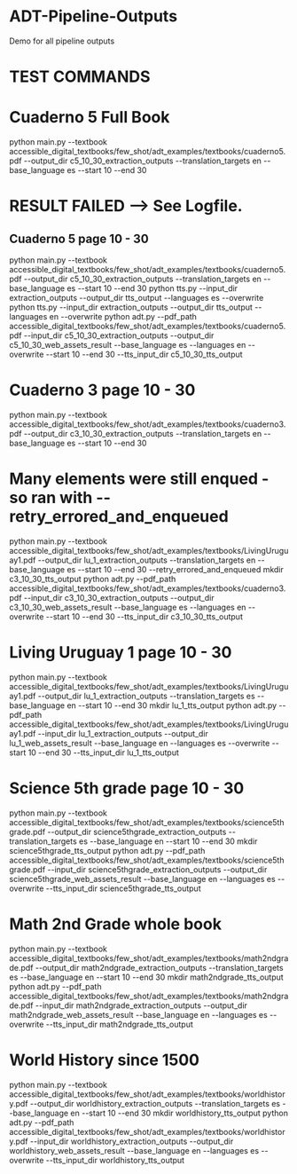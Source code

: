 # ADT-Pipeline-Outputs
Demo for all pipeline outputs

# TEST COMMANDS

# Cuaderno 5 Full Book

python main.py --textbook accessible_digital_textbooks/few_shot/adt_examples/textbooks/cuaderno5.pdf --output_dir c5_10_30_extraction_outputs --translation_targets en --base_language es --start 10 --end 30
# RESULT FAILED --> See Logfile.

## Cuaderno 5 page 10 - 30
python main.py --textbook accessible_digital_textbooks/few_shot/adt_examples/textbooks/cuaderno5.pdf --output_dir c5_10_30_extraction_outputs --translation_targets en --base_language es --start 10 --end 30
python tts.py --input_dir extraction_outputs --output_dir tts_output --languages es --overwrite
python tts.py --input_dir extraction_outputs --output_dir tts_output --languages en --overwrite
python adt.py --pdf_path accessible_digital_textbooks/few_shot/adt_examples/textbooks/cuaderno5.pdf --input_dir c5_10_30_extraction_outputs --output_dir c5_10_30_web_assets_result --base_language es --languages en --overwrite --start 10 --end 30 --tts_input_dir c5_10_30_tts_output

# Cuaderno 3 page 10 - 30
python main.py --textbook accessible_digital_textbooks/few_shot/adt_examples/textbooks/cuaderno3.pdf --output_dir c3_10_30_extraction_outputs --translation_targets en --base_language es --start 10 --end 30
# Many elements were still enqued - so ran with --retry_errored_and_enqueued
python main.py --textbook accessible_digital_textbooks/few_shot/adt_examples/textbooks/LivingUruguay1.pdf --output_dir lu_1_extraction_outputs --translation_targets en --base_language es --start 10 --end 30 --retry_errored_and_enqueued
mkdir c3_10_30_tts_output
python adt.py --pdf_path accessible_digital_textbooks/few_shot/adt_examples/textbooks/cuaderno3.pdf --input_dir c3_10_30_extraction_outputs --output_dir c3_10_30_web_assets_result --base_language es --languages en --overwrite --start 10 --end 30 --tts_input_dir c3_10_30_tts_output

# Living Uruguay 1 page 10 - 30
python main.py --textbook accessible_digital_textbooks/few_shot/adt_examples/textbooks/LivingUruguay1.pdf --output_dir lu_1_extraction_outputs --translation_targets es --base_language en --start 10 --end 30
mkdir lu_1_tts_output
python adt.py --pdf_path accessible_digital_textbooks/few_shot/adt_examples/textbooks/LivingUruguay1.pdf --input_dir lu_1_extraction_outputs --output_dir lu_1_web_assets_result --base_language en --languages es --overwrite --start 10 --end 30 --tts_input_dir lu_1_tts_output

# Science 5th grade page 10 - 30
python main.py --textbook accessible_digital_textbooks/few_shot/adt_examples/textbooks/science5thgrade.pdf --output_dir science5thgrade_extraction_outputs --translation_targets es --base_language en --start 10 --end 30
mkdir science5thgrade_tts_output
python adt.py --pdf_path accessible_digital_textbooks/few_shot/adt_examples/textbooks/science5thgrade.pdf --input_dir science5thgrade_extraction_outputs --output_dir science5thgrade_web_assets_result --base_language en --languages es --overwrite --tts_input_dir science5thgrade_tts_output

# Math 2nd Grade whole book
python main.py --textbook accessible_digital_textbooks/few_shot/adt_examples/textbooks/math2ndgrade.pdf --output_dir math2ndgrade_extraction_outputs --translation_targets es --base_language en --start 10 --end 30
mkdir math2ndgrade_tts_output
python adt.py --pdf_path accessible_digital_textbooks/few_shot/adt_examples/textbooks/math2ndgrade.pdf --input_dir math2ndgrade_extraction_outputs --output_dir math2ndgrade_web_assets_result --base_language en --languages es --overwrite --tts_input_dir math2ndgrade_tts_output

# World History since 1500
python main.py --textbook accessible_digital_textbooks/few_shot/adt_examples/textbooks/worldhistory.pdf --output_dir worldhistory_extraction_outputs --translation_targets es --base_language en --start 10 --end 30
mkdir worldhistory_tts_output
python adt.py --pdf_path accessible_digital_textbooks/few_shot/adt_examples/textbooks/worldhistory.pdf --input_dir worldhistory_extraction_outputs --output_dir worldhistory_web_assets_result --base_language en --languages es --overwrite --tts_input_dir worldhistory_tts_output
